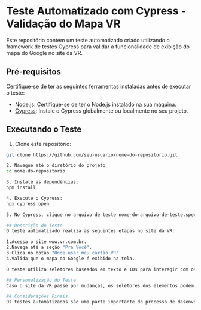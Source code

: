# Teste Automatizado com Cypress - Validação do Mapa VR

Este repositório contém um teste automatizado criado utilizando o framework de testes Cypress para validar a funcionalidade de exibição do mapa do Google no site da VR.

## Pré-requisitos

Certifique-se de ter as seguintes ferramentas instaladas antes de executar o teste:

- [Node.js](https://nodejs.org/): Certifique-se de ter o Node.js instalado na sua máquina.
- [Cypress](https://www.cypress.io/): Instale o Cypress globalmente ou localmente no seu projeto.

## Executando o Teste

1. Clone este repositório:

```bash
git clone https://github.com/seu-usuario/nome-do-repositorio.git

2. Navegue até o diretório do projeto
cd nome-do-repositorio

3. Instale as dependências:
npm install

4. Execute o Cypress:
npx cypress open

5. No Cypress, clique no arquivo de teste nome-do-arquivo-de-teste.spec.js para executar o teste

## Descrição do Teste
O teste automatizado realiza as seguintes etapas no site da VR:

1.Acessa o site www.vr.com.br.
2.Navega até a seção "Pra Você".
3.Clica no botão "Onde usar meu cartão VR".
4.Valida que o mapa do Google é exibido na tela.

O teste utiliza seletores baseados em texto e IDs para interagir com os elementos da página.

## Personalização do Teste
Caso o site da VR passe por mudanças, os seletores dos elementos podem se tornar inválidos. Nesse caso, é necessário atualizar os seletores no arquivo de teste nome-do-arquivo-de-teste.spec.js.

## Considerações Finais
Os testes automatizados são uma parte importante do processo de desenvolvimento para garantir a qualidade das aplicações. Este teste em particular visa garantir que a funcionalidade de exibição do mapa do Google no site da VR esteja funcionando conforme o esperado.




